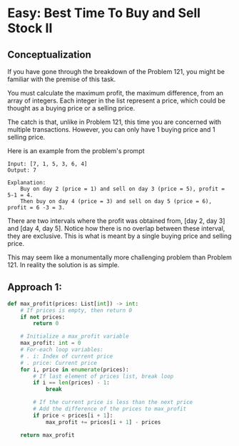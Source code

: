 # Easy: Best Time To Buy and Sell Stock II

## Conceptualization

If you have gone through the breakdown of the Problem 121, you might be familiar with the premise of this task.

You must calculate the maximum profit, the maximum difference, from an array of integers. Each integer in the list represent a price, which could be thought as a buying price or a selling price. 

The catch is that, unlike in Problem 121, this time you are concerned with multiple transactions. However, you can only have 1 buying price and 1 selling price.

Here is an example from the problem's prompt


```
Input: [7, 1, 5, 3, 6, 4]
Output: 7

Explanation:
	Buy on day 2 (price = 1) and sell on day 3 (price = 5), profit = 5-1 = 4. 
	Then buy on day 4 (price = 3) and sell on day 5 (price = 6), profit = 6 -3 = 3.
```

There are two intervals where the profit was obtained from, [day 2, day 3] and [day 4, day 5]. Notice how there is no overlap between these interval, they are exclusive. This is what is meant by a single buying price and selling price.

This may seem like a monumentally more challenging problem than Problem 121. In reality the solution is as simple.

## Approach 1:

```python
def max_profit(prices: List[int]) -> int:
	# If prices is empty, then return 0
	if not prices:
		return 0

	# Initialize a max_profit variable
	max_profit: int = 0
	# For-each loop variables:
	# . i: Index of current price
	# . price: Current price
	for i, price in enumerate(prices):
		# If last element of prices list, break loop
		if i == len(prices) - 1:
			break

		# If the current price is less than the next price
		# Add the difference of the prices to max_profit
		if price < prices[i + 1]:
			max_profit += prices[i + 1] - prices

	return max_profit
```
